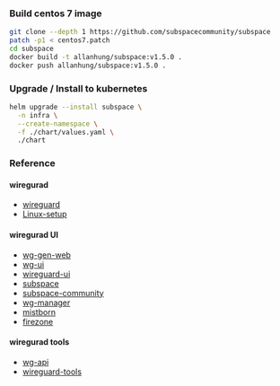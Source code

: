 ### Build centos 7 image
```bash
git clone --depth 1 https://github.com/subspacecommunity/subspace
patch -p1 < centos7.patch
cd subspace
docker build -t allanhung/subspace:v1.5.0 .
docker push allanhung/subspace:v1.5.0 .
```

### Upgrade / Install to kubernetes
```bash
helm upgrade --install subspace \
  -n infra \
  --create-namespace \
  -f ./chart/values.yaml \
  ./chart
```

### Reference
#### wiregurad
* [wireguard](https://www.wireguard.com/)
* [Linux-setup](https://github.com/zjuchenyuan/notebook/blob/master/Linux-setup.md)
#### wiregurad UI
* [wg-gen-web](https://github.com/vx3r/wg-gen-web)
* [wg-ui](https://github.com/EmbarkStudios/wg-ui)
* [wireguard-ui](https://github.com/ngoduykhanh/wireguard-ui)
* [subspace](https://github.com/subspacecloud/subspace)
* [subspace-community](https://github.com/subspacecommunity/subspace)
* [wg-manager](https://github.com/perara/wg-manager)
* [mistborn](https://gitlab.com/cyber5k/mistborn)
* [firezone](https://github.com/firezone/firezone)
#### wiregurad tools
* [wg-api](https://github.com/jamescun/wg-api)
* [wireguard-tools](https://git.zx2c4.com/wireguard-tools)
